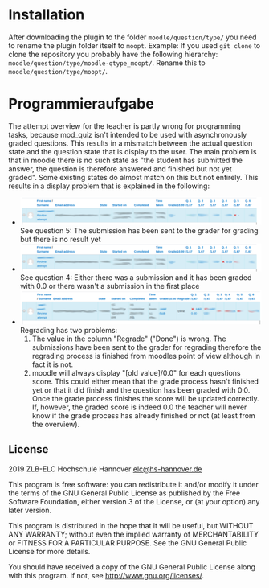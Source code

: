# Installation #

After downloading the plugin to the folder `moodle/question/type/` you need to rename the plugin folder itself to `moopt`.
Example: If you used `git clone` to clone the repository you probably have the following hierarchy: `moodle/question/type/moodle-qtype_moopt/`. Rename this to `moodle/question/type/moopt/`.

# Programmieraufgabe #


The attempt overview for the teacher is partly wrong for programming tasks, because mod_quiz isn't intended to be used with asynchronously graded questions. This results in a mismatch between the actual question state and the question state that is display to the user. The main problem is that in moodle there is no such state as "the student has submitted the answer, the question is therefore answered and finished but not yet graded". Some existing states do almost match on this but not entirely. This results in a display problem that is explained in the following:
* ![](doc/img/x.png) 
See question 5: The submission has been sent to the grader for grading but there is no result yet
* ![](doc/img/0x.png) 
See question 4: Either there was a submission and it has been graded with 0.0 or there wasn't a submission in the first place
* ![](doc/img/regrade.png)
Regrading has two problems: 
  1. The value in the column "Regrade" ("Done") is wrong. The submissions have been sent to the grader for regrading therefore the regrading process is finished from moodles point of view although in fact it is not.
  2. moodle will always display "[old value]/0.0" for each questions score. This could either mean that the grade process hasn't finished yet or that it did finish and the question has been graded with 0.0. Once the grade process finishes the score will be updated correctly. If, however, the graded score is indeed 0.0 the teacher will never know if the grade process has already finished or not (at least from the overview). 

## License ##

2019 ZLB-ELC Hochschule Hannover <elc@hs-hannover.de>

This program is free software: you can redistribute it and/or modify it under
the terms of the GNU General Public License as published by the Free Software
Foundation, either version 3 of the License, or (at your option) any later
version.

This program is distributed in the hope that it will be useful, but WITHOUT ANY
WARRANTY; without even the implied warranty of MERCHANTABILITY or FITNESS FOR A
PARTICULAR PURPOSE.  See the GNU General Public License for more details.

You should have received a copy of the GNU General Public License along with
this program.  If not, see <http://www.gnu.org/licenses/>.
